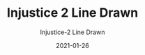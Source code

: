 ---
template: SingleProject
year: 2020 
title: Injustice 2 Line Drawn
subtitle: Injustice-2 Line Drawn
description: The new story trailer for the forthcoming DC Super Hero game Injustice 2 hints at the plot behind the action, with Batman endorsing brutal methods, Superman in mourning and a new threat is waiting in the wings.
subDescription: "In the sequel to the hit game Injustice: Gods Among Us, the line between hero and villain has become blurred as the most epic battle in the DC universe rages on in Injustice 2. While Batman has emerged the victor in his battle against the Regime, a new threat arises and poses the ultimate threat to Earth." 
hashtags: "#vfx #animation"
projectCategory: game
allProjectImageLarge: false
trailer: https://res.cloudinary.com/dhuii7xg2/video/upload/q_auto/v1614255011/projects/injustice%202%20fighter%20pack%203/Injustice_2_Teenage_Mutant_Ninja_Turtles_Reveal_Trailer_ybsw37.mp4
homePageFeaturedImage: ./images/injustice-2.jpg
homePageProjectImage:  https://res.cloudinary.com/dhuii7xg2/image/upload/c_scale,f_auto,q_auto,w_auto/v1613490122/projects/injustice%20II/injustice_pw4frn.jp2
allProjectImage: https://res.cloudinary.com/dhuii7xg2/image/upload/c_scale,f_auto,q_auto,w_auto/v1613490122/projects/injustice%20II/injustice_pw4frn.jp2
featuredImage: >-
    https://res.cloudinary.com/dhuii7xg2/image/upload/c_scale,f_auto,q_auto,w_auto/v1612851493/projects/injustice%20II/injustice-2_qtmhv8.jpg

isSliderImage: false
sliderImageOrder: 0
allProjectOrder: 12

team: 
  director: "Name Lastname"
  studio: Netflix
  producer: Name Lastname
  artDirector: Name Lastname

meta:
  canonicalLink: ''
  description: test meta description
  noindex: false
  title: test meta title
isFeatured: false
date: '2021-01-26'
type: VR Experience
release: 12/2020
studio: Netflix
gallery:
  - image: https://res.cloudinary.com/dhuii7xg2/image/upload/c_scale,f_auto,q_auto,w_auto/v1612850381/projects/injustice%20II/dd77ype-110868c3-8b33-4aee-b311-907694267fb2_xhclp0.png
    alt: injustice 2 Line Drawn
    title: "injustice 2 Line Drawn"
  - image: https://res.cloudinary.com/dhuii7xg2/image/upload/c_scale,f_auto,q_auto,w_auto/v1612850382/projects/injustice%20II/f44d67b3aed28b087e76a3af5a34fc0b_mdu9cf.png
    alt: injustice 2 Line Drawn
    title: injustice 2 Line Drawn
process:
  - image: https://res.cloudinary.com/dhuii7xg2/image/upload/c_scale,f_auto,q_auto,w_auto/v1612850381/projects/injustice%20II/dd77ype-110868c3-8b33-4aee-b311-907694267fb2_xhclp0.png
    alt: injustice 2 Line Drawn
    title: "injustice 2 Line Drawn"
  - image: https://res.cloudinary.com/dhuii7xg2/image/upload/c_scale,f_auto,q_auto,w_auto/v1612850382/projects/injustice%20II/f44d67b3aed28b087e76a3af5a34fc0b_mdu9cf.png
    alt: injustice 2 Line Drawn
    title: injustice 2 Line Drawn
---